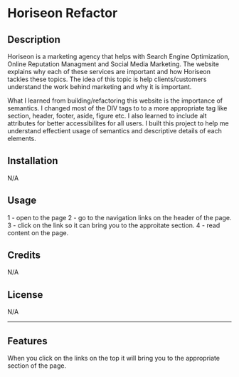 # Horiseon Refactor

## Description

Horiseon is a marketing agency that helps with Search Engine Optimization, Online Reputation Managment and Social Media Marketing. The website explains why each of these services are important and how Horiseon tackles these topics. The idea of this topic is help clients/customers understand the work behind marketing and why it is important. 

What I learned from building/refactoring this website is the importance of semantics. I changed most of the DIV tags to to a more appropriate tag like section, header, footer, aside, figure etc. I also learned to include alt attributes for better accessibilites for all users. I built this project to help me understand effectient usage of semantics and descriptive details of each elements. 

## Installation

N/A

## Usage

1 - open to the page
2 - go to the navigation links on the header of the page. 
3 - click on the link so it can bring you to the approitate section.
4 - read content on the page.

## Credits

N/A

## License

N/A

---

## Features

When you click on the links on the top it will bring you to the appropriate section of the page. 

